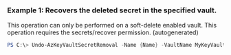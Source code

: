 ### Example 1: Recovers the deleted secret in the specified vault.
This operation can only be performed on a soft-delete enabled vault.
This operation requires the secrets/recover permission. (autogenerated)
```powershell
PS C:\> Undo-AzKeyVaultSecretRemoval -Name {Name} -VaultName MyKeyVault
```

